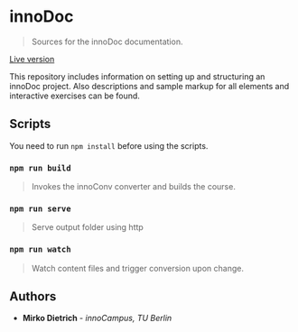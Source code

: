 # innoDoc

> Sources for the innoDoc documentation.

[Live version](https://innodoc.innocampus.tu-berlin.de)

This repository includes information on setting up and structuring an innoDoc
project. Also descriptions and sample markup for all elements and interactive
exercises can be found.

## Scripts

You need to run `npm install` before using the scripts.

### `npm run build`

> Invokes the innoConv converter and builds the course.

### `npm run serve`

> Serve output folder using http

### `npm run watch`

> Watch content files and trigger conversion upon change.

## Authors

- **Mirko Dietrich** - _innoCampus, TU Berlin_
